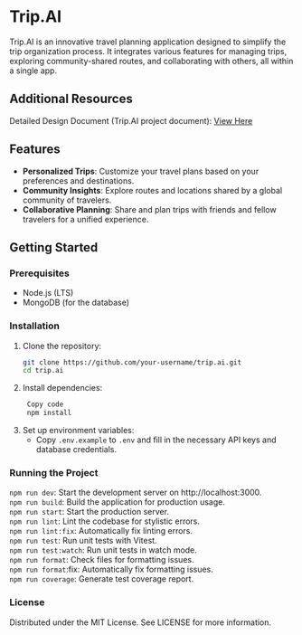 # Trip.AI

Trip.AI is an innovative travel planning application designed to simplify the trip organization process. It integrates various features for managing trips, exploring community-shared routes, and collaborating with others, all within a single app.

## Additional Resources

Detailed Design Document (Trip.AI project document): [View Here](https://docs.google.com/document/d/155oA9apKNnwKPbUnlHWyBHoATP2gVL4NYspxJ8QSU2A/edit?usp=sharing)

## Features

- **Personalized Trips**: Customize your travel plans based on your preferences and destinations.
- **Community Insights**: Explore routes and locations shared by a global community of travelers.
- **Collaborative Planning**: Share and plan trips with friends and fellow travelers for a unified experience.

## Getting Started

### Prerequisites

- Node.js (LTS)
- MongoDB (for the database)

### Installation

1. Clone the repository:
   ```bash
   git clone https://github.com/your-username/trip.ai.git
   cd trip.ai
   ```
2. Install dependencies:
   ```bash
    Copy code
    npm install
   ```
3. Set up environment variables:  
   - Copy `.env.example` to `.env` and fill in the necessary API keys and database credentials.

### Running the Project

`npm run dev`: Start the development server on http://localhost:3000.  
 `npm run build`: Build the application for production usage.  
 `npm run start`: Start the production server.  
 `npm run lint`: Lint the codebase for stylistic errors.  
 `npm run lint:fix`: Automatically fix linting errors.  
 `npm run test`: Run unit tests with Vitest.  
 `npm run test:watch`: Run unit tests in watch mode.  
 `npm run format`: Check files for formatting issues.  
 `npm run format`:fix: Automatically fix formatting issues.  
 `npm run coverage`: Generate test coverage report.

### License

Distributed under the MIT License. See LICENSE for more information.
